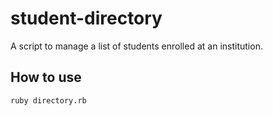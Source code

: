 # student-directory #

A script to manage a list of students enrolled at an institution.

## How to use ##

```shell
ruby directory.rb
```
